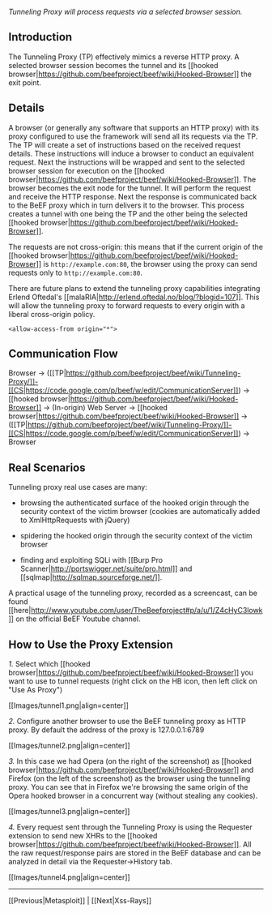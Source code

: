 _Tunneling Proxy will process requests via a selected browser session._

## Introduction

The Tunneling Proxy (TP) effectively mimics a reverse HTTP proxy. A selected browser session becomes the tunnel and its [[hooked browser|https://github.com/beefproject/beef/wiki/Hooked-Browser]] the exit point. 

## Details

A browser (or generally any software that supports an HTTP proxy) with its proxy configured to use the framework will send all its requests via the TP. The TP will create a set of instructions based on the received request details. These instructions will induce a browser to conduct an equivalent request.  Next the instructions will be wrapped and sent to the selected browser session for execution on the [[hooked browser|https://github.com/beefproject/beef/wiki/Hooked-Browser]]. The browser becomes the exit node for the tunnel. It will perform the request and receive the HTTP response. Next the response is communicated back to the BeEF proxy which in turn delivers it to the browser. This process creates a tunnel with one being the TP and the other being the selected [[hooked browser|https://github.com/beefproject/beef/wiki/Hooked-Browser]].

The requests are not cross-origin: this means that if the current origin of the [[hooked browser|https://github.com/beefproject/beef/wiki/Hooked-Browser]] is `http://example.com:80`, the browser using the proxy can send requests only to `http://example.com:80`.

There are future plans to extend the tunneling proxy capabilities integrating Erlend Oftedal's [[malaRIA|http://erlend.oftedal.no/blog/?blogid=107]]. This will allow the tunneling proxy to forward requests to every origin with a liberal cross-origin policy.

```<allow-access-from origin="*">```

## Communication Flow

Browser -> ([[TP|https://github.com/beefproject/beef/wiki/Tunneling-Proxy/]]-[[CS|https://code.google.com/p/beef/w/edit/CommunicationServer]]) -> [[hooked browser|https://github.com/beefproject/beef/wiki/Hooked-Browser]] -> (In-origin) Web Server -> [[hooked browser|https://github.com/beefproject/beef/wiki/Hooked-Browser]] -> ([[TP|https://github.com/beefproject/beef/wiki/Tunneling-Proxy/]]-[[CS|https://code.google.com/p/beef/w/edit/CommunicationServer]]) -> Browser

## Real Scenarios

Tunneling proxy real use cases are many:
 - browsing the authenticated surface of the hooked origin through the security context of the victim browser (cookies are automatically added to XmlHttpRequests with jQuery)

 - spidering the hooked origin through the security context of the victim browser

 - finding and exploiting SQLi with [[Burp Pro Scanner|http://portswigger.net/suite/pro.html]] and [[sqlmap|http://sqlmap.sourceforge.net/]].

A practical usage of the tunneling proxy, recorded as a screencast, can be found [[here|http://www.youtube.com/user/TheBeefproject#p/a/u/1/Z4cHyC3lowk]] on the official BeEF Youtube channel.

## How to Use the Proxy Extension

*1.* Select which [[hooked browser|https://github.com/beefproject/beef/wiki/Hooked-Browser]] you want to use to tunnel requests (right click on the HB icon, then left click on "Use As Proxy")

[[Images/tunnel1.png|align=center]]

*2.* Configure another browser to use the BeEF tunneling proxy as HTTP proxy. By default the address of the proxy is 127.0.0.1:6789

[[Images/tunnel2.png|align=center]]

*3.* In this case we had Opera (on the right of the screenshot) as [[hooked browser|https://github.com/beefproject/beef/wiki/Hooked-Browser]] and Firefox (on the left of the screenshot) as the browser using the tunneling proxy. You can see that in Firefox we're browsing the same origin of the Opera hooked browser in a concurrent way (without stealing any cookies).  

[[Images/tunnel3.png|align=center]]

*4.* Every request sent through the Tunneling Proxy is using the Requester extension to send new XHRs to the [[hooked browser|https://github.com/beefproject/beef/wiki/Hooked-Browser]]. All the raw request/response pairs are stored in the BeEF database and can be analyzed in detail via the Requester->History tab.


[[Images/tunnel4.png|align=center]]

***

[[Previous|Metasploit]] | [[Next|Xss-Rays]]
